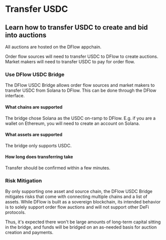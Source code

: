 # Transfer USDC

## Learn how to transfer USDC to create and bid into auctions

All auctions are hosted on the DFlow appchain.

Order flow sources will need to transfer USDC to DFlow to create auctions. Market makers will need to transfer USDC to pay for order flow.

### Use DFlow USDC Bridge

The DFlow USDC Bridge allows order flow sources and market makers to transfer USDC from Solana to DFlow. This can be done through the DFlow interface.

#### What chains are supported

The bridge chose Solana as the USDC on-ramp to DFlow. E.g. if you are a wallet on Ethereum, you will need to create an account on Solana.

#### What assets are supported

The bridge only supports USDC.

#### How long does transferring take

Transfer should be confirmed within a few minutes.

### Risk Mitigation

By only supporting one asset and source chain, the DFlow USDC Bridge mitigates risks that come with connecting multiple chains and a list of assets. While DFlow is built as a sovereign blockchain, its intended behavior is to solely support order flow auctions and will not support other DeFi protocols.

Thus, it's expected there won't be large amounts of long-term capital sitting in the bridge, and funds will be bridged on an as-needed basis for auction creation and payments.
